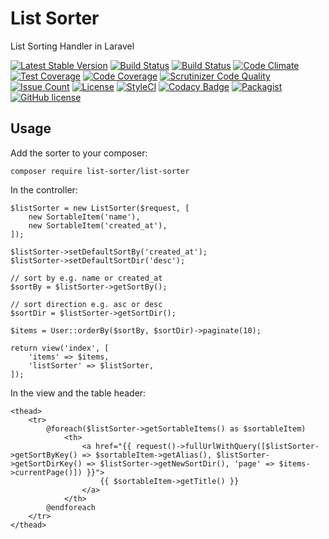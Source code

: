 # List Sorter
List Sorting Handler in Laravel

[![Latest Stable Version](https://poser.pugx.org/list-sorter/list-sorter/v/stable)](https://packagist.org/packages/list-sorter/list-sorter)
[![Build Status](https://travis-ci.org/iranianpep/list-sorter.svg?branch=master)](https://travis-ci.org/iranianpep/list-sorter)
[![Build Status](https://scrutinizer-ci.com/g/iranianpep/list-sorter/badges/build.png?b=master)](https://scrutinizer-ci.com/g/iranianpep/list-sorter/build-status/master)
[![Code Climate](https://codeclimate.com/github/iranianpep/list-sorter/badges/gpa.svg)](https://codeclimate.com/github/iranianpep/list-sorter)
[![Test Coverage](https://codeclimate.com/github/iranianpep/list-sorter/badges/coverage.svg)](https://codeclimate.com/github/iranianpep/list-sorter/coverage)
[![Code Coverage](https://scrutinizer-ci.com/g/iranianpep/list-sorter/badges/coverage.png?b=master)](https://scrutinizer-ci.com/g/iranianpep/list-sorter/?branch=master)
[![Scrutinizer Code Quality](https://scrutinizer-ci.com/g/iranianpep/list-sorter/badges/quality-score.png?b=master)](https://scrutinizer-ci.com/g/iranianpep/list-sorter/?branch=master)
[![Issue Count](https://codeclimate.com/github/iranianpep/list-sorter/badges/issue_count.svg)](https://codeclimate.com/github/iranianpep/list-sorter)
[![License](https://poser.pugx.org/list-sorter/list-sorter/license)](https://packagist.org/packages/list-sorter/list-sorter)
[![StyleCI](https://styleci.io/repos/105158982/shield?branch=master)](https://styleci.io/repos/105158982)
[![Codacy Badge](https://api.codacy.com/project/badge/Grade/f6798ce3c00e4de083d89f289b6c9285)](https://www.codacy.com/app/iranianpep/list-sorter?utm_source=github.com&amp;utm_medium=referral&amp;utm_content=iranianpep/list-sorter&amp;utm_campaign=Badge_Grade)
[![Packagist](https://img.shields.io/packagist/dt/list-sorter/list-sorter.svg)](https://packagist.org/packages/list-sorter/list-sorter)
[![GitHub license](https://img.shields.io/badge/license-MIT-blue.svg)](https://raw.githubusercontent.com/iranianpep/list-sorter/master/LICENSE)

## Usage
Add the sorter to your composer:
```
composer require list-sorter/list-sorter
```

In the controller:
```
$listSorter = new ListSorter($request, [
    new SortableItem('name'),
    new SortableItem('created_at'),
]);

$listSorter->setDefaultSortBy('created_at');
$listSorter->setDefaultSortDir('desc');

// sort by e.g. name or created_at
$sortBy = $listSorter->getSortBy();

// sort direction e.g. asc or desc
$sortDir = $listSorter->getSortDir();

$items = User::orderBy($sortBy, $sortDir)->paginate(10);

return view('index', [
    'items' => $items,
    'listSorter' => $listSorter,
]);
```

In the view and the table header:
```
<thead>
    <tr>
        @foreach($listSorter->getSortableItems() as $sortableItem)
            <th>
                <a href="{{ request()->fullUrlWithQuery([$listSorter->getSortByKey() => $sortableItem->getAlias(), $listSorter->getSortDirKey() => $listSorter->getNewSortDir(), 'page' => $items->currentPage()]) }}">
                    {{ $sortableItem->getTitle() }}
                </a>
            </th>
        @endforeach
    </tr>
</thead>
```
